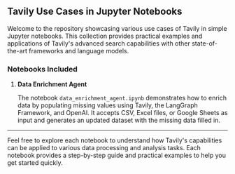 ## Tavily Use Cases in Jupyter Notebooks

Welcome to the repository showcasing various use cases of Tavily in simple Jupyter notebooks. This collection provides practical examples and applications of Tavily's advanced search capabilities with other state-of-the-art frameworks and language models.

### Notebooks Included

1. **Data Enrichment Agent**  
   
   The notebook `data_enrichment_agent.ipynb` demonstrates how to enrich data by populating missing values using Tavily, the LangGraph Framework, and OpenAI. It accepts CSV, Excel files, or Google Sheets as input and generates an updated dataset with the missing data filled in.

---

Feel free to explore each notebook to understand how Tavily's capabilities can be applied to various data processing and analysis tasks. Each notebook provides a step-by-step guide and practical examples to help you get started quickly.
